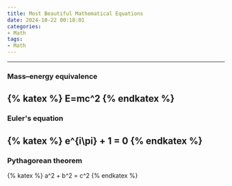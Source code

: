 ```yaml
---
title: Most Beautiful Mathematical Equations
date: 2024-10-22 00:18:01
categories:
- Math
tags:
- Math
---
```


---
### Mass–energy equivalence
{% katex %}
E=mc^2
{% endkatex %}
---


### Euler's equation
{% katex %}
e^{i\pi} + 1 = 0
{% endkatex %}
---

### Pythagorean theorem
{% katex %}
a^2 + b^2 = c^2
{% endkatex %}
